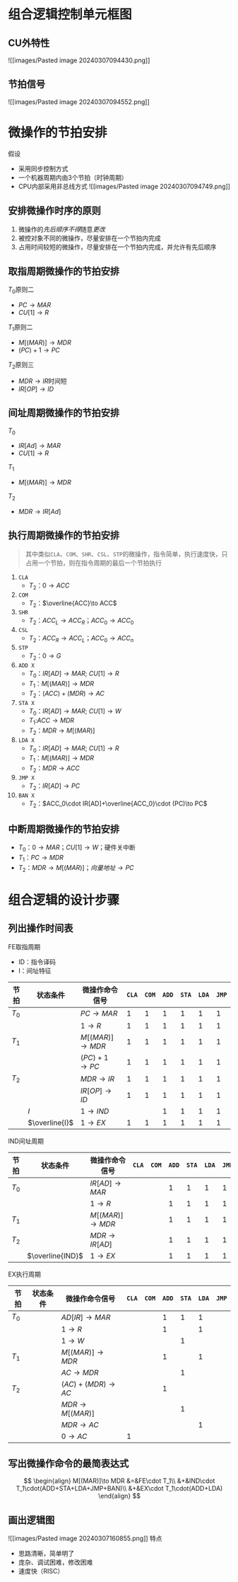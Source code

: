 # 组合逻辑控制单元框图

## CU外特性

![[images/Pasted image 20240307094430.png]]

## 节拍信号

![[images/Pasted image 20240307094552.png]]

# 微操作的节拍安排

假设

- 采用同步控制方式
- 一个机器周期内由3个节拍（时钟周期）
- CPU内部采用非总线方式
![[images/Pasted image 20240307094749.png]]

## 安排微操作时序的原则

1. 微操作的*先后顺序不得*随意*更改*
2. 被控对象不同的微操作，尽量安排在一个节拍内完成
3. 占用时间较短的微操作，尽量安排在一个节拍内完成，并允许有先后顺序

## 取指周期微操作的节拍安排

$T_0$原则二

- $PC\to MAR$
- $CU[1]\to R$

$T_1$原则二

- $M[(MAR)]\to MDR$
- $(PC)+1\to PC$

$T_2$原则三

- $MDR\to IR$时间短
- $IR[OP]\to ID$

## 间址周期微操作的节拍安排

$T_0$

- $IR[Ad]\to MAR$
- $CU[1]\to R$

$T_1$

- $M[(MAR)]\to MDR$

$T_2$

- $MDR\to IR[Ad]$

## 执行周期微操作的节拍安排

> 其中类似`CLA`、`COM`、`SHR`、`CSL`、`STP`的微操作，指令简单，执行速度快，只占用一个节拍，则在指令周期的最后一个节拍执行

1. `CLA`
   - $T_2$：$0\to ACC$
2. `COM`
   - $T_2$：$\overline{ACC}\to ACC$
3. `SHR`
   - $T_2$：$ACC_L\to ACC_R$；$ACC_0\to ACC_0$
4. `CSL`
   - $T_2$：$ACC_R\to ACC_L$；$ACC_0\to ACC_n$
5. `STP`
   - $T_2$：$0\to G$
6. `ADD X`
   - $T_0$：$IR[AD]\to MAR$; $CU[1]\to R$
   - $T_1$：$M[(MAR)]\to MDR$
   - $T_2$：$(ACC)+(MDR)\to AC$
7. `STA X`
   - $T_0$：$IR[AD]\to MAR$; $CU[1]\to W$
   - $T_1$:$ACC\to MDR$
   - $T_2$：$MDR\to M[(MAR)]$
8. `LDA X`
   - $T_0$：$IR[AD]\to MAR$; $CU[1]\to R$
   - $T_1$：$M[(MAR)]\to MDR$
   - $T_2$：$MDR\to ACC$
9. `JMP X`
   - $T_2$：$IR[AD]\to PC$
10. `BAN X`
    - $T_2$：$ACC_0\cdot IR[AD]+\overline{ACC_0}\cdot (PC)\to PC$

## 中断周期微操作的节拍安排

- $T_0$：$0\to MAR$；$CU[1]\to W$；硬件关中断
- $T_1$：$PC\to MDR$
- $T_2$：$MDR\to M[(MAR)]$；$向量地址\to PC$

# 组合逻辑的设计步骤

## 列出操作时间表

FE取指周期

- ID：指令译码
- I：间址特征

| 节拍  | 状态条件       | 微操作命令信号    | `CLA` | `COM` | `ADD` | `STA` | `LDA` | `JMP` |
| ----- | -------------- | ----------------- | ----- | ----- | ----- | ----- | ----- | ----- |
| $T_0$ |                | $PC\to MAR$       | 1     | 1     | 1     | 1     | 1     | 1     |
|       |                | $1\to R$          | 1     | 1     | 1     | 1     | 1     | 1     |
| $T_1$ |                | $M[(MAR)]\to MDR$ | 1     | 1     | 1     | 1     | 1     | 1     |
|       |                | $(PC)+1\to PC$    | 1     | 1     | 1     | 1     | 1     | 1     |
| $T_2$ |                | $MDR\to IR$       | 1     | 1     | 1     | 1     | 1     | 1     |
|       |                | $IR[OP]\to ID$    | 1     | 1     | 1     | 1     | 1     | 1     |
|       | $I$            | $1\to IND$        |       |       | 1     | 1     | 1     | 1     |
|       | $\overline{I}$ | $1\to EX$         | 1     | 1     | 1     | 1     | 1     | 1     |

IND间址周期

| 节拍  | 状态条件         | 微操作命令信号    | `CLA` | `COM` | `ADD` | `STA` | `LDA` | `JMP` |
| ----- | ---------------- | ----------------- | ----- | ----- | ----- | ----- | ----- | ----- |
| $T_0$ |                  | $IR[AD]\to MAR$   |       |       | 1     | 1     | 1     | 1     |
|       |                  | $1\to R$          |       |       | 1     | 1     | 1     | 1     |
| $T_1$ |                  | $M[(MAR)]\to MDR$ |       |       | 1     | 1     | 1     | 1     |
| $T_2$ |                  | $MDR\to IR[AD]$   |       |       | 1     | 1     | 1     | 1     |
|       | $\overline{IND}$ | $1\to EX$         |       |       | 1     | 1     | 1     | 1     |

EX执行周期

| 节拍  | 状态条件 | 微操作命令信号     | `CLA` | `COM` | `ADD` | `STA` | `LDA` | `JMP` |
| ----- | -------- | ------------------ | ----- | ----- | ----- | ----- | ----- | ----- |
| $T_0$ |          | $AD[IR]\to MAR$    |       |       | 1     | 1     | 1     |       |
|       |          | $1\to R$           |       |       | 1     |       | 1     |       |
|       |          | $1\to W$           |       |       |       | 1     |       |       |
| $T_1$ |          | $M[(MAR)]\to MDR$  |       |       | 1     |       | 1     |       |
|       |          | $AC\to MDR$        |       |       |       | 1     |       |       |
| $T_2$ |          | $(AC)+(MDR)\to AC$ |       |       | 1     |       |       |       |
|       |          | $MDR\to M[(MAR)]$  |       |       |       | 1     |       |       |
|       |          | $MDR\to AC$        |       |       |       |       | 1     |       |
|       |          | $0\to AC$          | 1     |       |       |       |       |       |

## 写出微操作命令的最简表达式

$$
\begin{align}
M[(MAR)]\to MDR
    &=&FE\cdot T_1\\
    &+&IND\cdot T_1\cdot(ADD+STA+LDA+JMP+BAN)\\
    &+&EX\cdot T_1\cdot(ADD+LDA)
\end{align}
$$

## 画出逻辑图

![[images/Pasted image 20240307160855.png]]
特点
- 思路清晰，简单明了
- 庞杂、调试困难，修改困难
- 速度快（RISC）